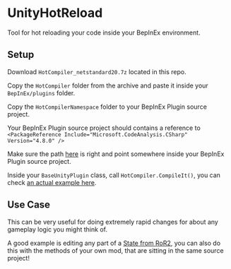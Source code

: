 # UnityHotReload

Tool for hot reloading your code inside your BepInEx environment.

## Setup

Download `HotCompiler_netstandard20.7z` located in this repo.

Copy the `HotCompiler` folder from the archive and paste it inside your `BepInEx/plugins` folder.

Copy the `HotCompilerNamespace` folder to your BepInEx Plugin source project.

Your BepInEx Plugin source project should contains a reference to `<PackageReference Include="Microsoft.CodeAnalysis.CSharp" Version="4.8.0" />`

Make sure the path [here](https://github.com/xiaoxiao921/UnityHotReload/blob/main/HotCompilerNamespace/HotCompiler.cs#L19) is right and point somewhere inside your BepInEx Plugin source project.

Inside your `BaseUnityPlugin` class, call `HotCompiler.CompileIt()`, you can check [an actual example here](https://github.com/xiaoxiao921/UnityHotReload/blob/main/ExampleMain.cs).

## Use Case

This can be very useful for doing extremely rapid changes for about any gameplay logic you might think of.

A good example is editing any part of a [State from RoR2](https://github.com/xiaoxiao921/UnityHotReload/blob/main/HotCompilerNamespace/HotReloadMain.cs), you can also do this with the methods of your own mod, that are sitting in the same source project!
